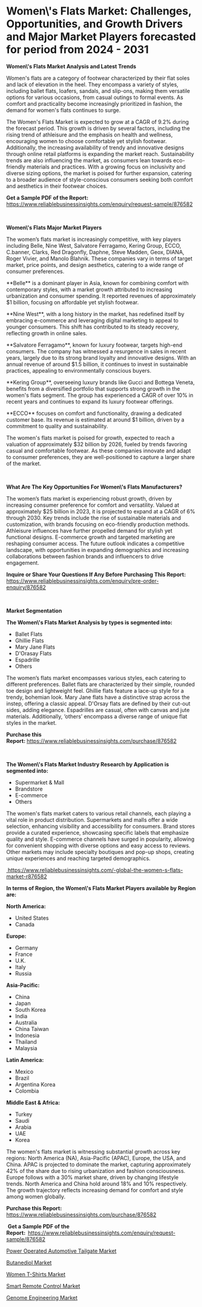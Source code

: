 <p><h1>Women\'s Flats Market: Challenges, Opportunities, and Growth Drivers and Major Market Players forecasted for period from 2024 - 2031</h1></p><p><strong>Women\'s Flats Market Analysis and Latest Trends</strong></p>
<p><p>Women's flats are a category of footwear characterized by their flat soles and lack of elevation in the heel. They encompass a variety of styles, including ballet flats, loafers, sandals, and slip-ons, making them versatile options for various occasions, from casual outings to formal events. As comfort and practicality become increasingly prioritized in fashion, the demand for women's flats continues to surge.</p><p>The Women's Flats Market is expected to grow at a CAGR of 9.2% during the forecast period. This growth is driven by several factors, including the rising trend of athleisure and the emphasis on health and wellness, encouraging women to choose comfortable yet stylish footwear. Additionally, the increasing availability of trendy and innovative designs through online retail platforms is expanding the market reach. Sustainability trends are also influencing the market, as consumers lean towards eco-friendly materials and practices. With a growing focus on inclusivity and diverse sizing options, the market is poised for further expansion, catering to a broader audience of style-conscious consumers seeking both comfort and aesthetics in their footwear choices.</p></p>
<p><strong>Get a Sample PDF of the Report:&nbsp;</strong> <a href="https://www.reliablebusinessinsights.com/enquiry/request-sample/876582">https://www.reliablebusinessinsights.com/enquiry/request-sample/876582</a></p>
<p>&nbsp;</p>
<p><strong>Women\'s Flats Major Market Players</strong></p>
<p><p>The women’s flats market is increasingly competitive, with key players including Belle, Nine West, Salvatore Ferragamo, Kering Group, ECCO, C.banner, Clarks, Red Dragonfly, Daphne, Steve Madden, Geox, DIANA, Roger Vivier, and Manolo Blahnik. These companies vary in terms of target market, price points, and design aesthetics, catering to a wide range of consumer preferences.</p><p>**Belle** is a dominant player in Asia, known for combining comfort with contemporary styles, with a market growth attributed to increasing urbanization and consumer spending. It reported revenues of approximately $1 billion, focusing on affordable yet stylish footwear.</p><p>**Nine West**, with a long history in the market, has redefined itself by embracing e-commerce and leveraging digital marketing to appeal to younger consumers. This shift has contributed to its steady recovery, reflecting growth in online sales.</p><p>**Salvatore Ferragamo**, known for luxury footwear, targets high-end consumers. The company has witnessed a resurgence in sales in recent years, largely due to its strong brand loyalty and innovative designs. With an annual revenue of around $1.5 billion, it continues to invest in sustainable practices, appealing to environmentally conscious buyers.</p><p>**Kering Group**, overseeing luxury brands like Gucci and Bottega Veneta, benefits from a diversified portfolio that supports strong growth in the women's flats segment. The group has experienced a CAGR of over 10% in recent years and continues to expand its luxury footwear offerings.</p><p>**ECCO** focuses on comfort and functionality, drawing a dedicated customer base. Its revenue is estimated at around $1 billion, driven by a commitment to quality and sustainability.</p><p>The women's flats market is poised for growth, expected to reach a valuation of approximately $32 billion by 2026, fueled by trends favoring casual and comfortable footwear. As these companies innovate and adapt to consumer preferences, they are well-positioned to capture a larger share of the market.</p></p>
<p>&nbsp;</p>
<p><strong>What Are The Key Opportunities For Women\'s Flats Manufacturers?</strong></p>
<p><p>The women’s flats market is experiencing robust growth, driven by increasing consumer preference for comfort and versatility. Valued at approximately $25 billion in 2023, it is projected to expand at a CAGR of 6% through 2030. Key trends include the rise of sustainable materials and customization, with brands focusing on eco-friendly production methods. Athleisure influences have further propelled demand for stylish yet functional designs. E-commerce growth and targeted marketing are reshaping consumer access. The future outlook indicates a competitive landscape, with opportunities in expanding demographics and increasing collaborations between fashion brands and influencers to drive engagement.</p></p>
<p><strong>Inquire or Share Your Questions If Any Before Purchasing This Report:</strong> <a href="https://www.reliablebusinessinsights.com/enquiry/pre-order-enquiry/876582">https://www.reliablebusinessinsights.com/enquiry/pre-order-enquiry/876582</a></p>
<p>&nbsp;</p>
<p><strong>Market Segmentation</strong></p>
<p><strong>The Women\'s Flats Market Analysis by types is segmented into:</strong></p>
<p><ul><li>Ballet Flats</li><li>Ghillie Flats</li><li>Mary Jane Flats</li><li>D'Orasay Flats</li><li>Espadrille</li><li>Others</li></ul></p>
<p><p>The women’s flats market encompasses various styles, each catering to different preferences. Ballet flats are characterized by their simple, rounded toe design and lightweight feel. Ghillie flats feature a lace-up style for a trendy, bohemian look. Mary Jane flats have a distinctive strap across the instep, offering a classic appeal. D'Orsay flats are defined by their cut-out sides, adding elegance. Espadrilles are casual, often with canvas and jute materials. Additionally, ‘others’ encompass a diverse range of unique flat styles in the market.</p></p>
<p><strong>Purchase this Report:&nbsp;</strong><a href="https://www.reliablebusinessinsights.com/purchase/876582">https://www.reliablebusinessinsights.com/purchase/876582</a></p>
<p>&nbsp;</p>
<p><strong>The Women\'s Flats Market Industry Research by Application is segmented into:</strong></p>
<p><ul><li>Supermarket & Mall</li><li>Brandstore</li><li>E-commerce</li><li>Others</li></ul></p>
<p><p>The women's flats market caters to various retail channels, each playing a vital role in product distribution. Supermarkets and malls offer a wide selection, enhancing visibility and accessibility for consumers. Brand stores provide a curated experience, showcasing specific labels that emphasize quality and style. E-commerce channels have surged in popularity, allowing for convenient shopping with diverse options and easy access to reviews. Other markets may include specialty boutiques and pop-up shops, creating unique experiences and reaching targeted demographics.</p></p>
<p><a href="https://www.reliablebusinessinsights.com/-global-the-women-s-flats-market-r876582">&nbsp;https://www.reliablebusinessinsights.com/-global-the-women-s-flats-market-r876582</a></p>
<p><strong>In terms of Region, the Women\'s Flats Market Players available by Region are:</strong></p>
<p>
    <p> <strong> North America: </strong>
        <ul>
            <li>United States</li>
            <li>Canada</li>
        </ul>
        </p> 
    <p> <strong> Europe: </strong>
        <ul>
            <li>Germany</li>
            <li>France</li>
            <li>U.K.</li>
            <li>Italy</li>
            <li>Russia</li>
        </ul>
        </p> 
    <p> <strong> Asia-Pacific: </strong>
        <ul>
            <li>China</li>
            <li>Japan</li>
            <li>South Korea</li>
            <li>India</li>
            <li>Australia</li>
            <li>China Taiwan</li>
            <li>Indonesia</li>
            <li>Thailand</li>
            <li>Malaysia</li>
        </ul>
        </p> 
    <p> <strong> Latin America: </strong>
        <ul>
            <li>Mexico</li>
            <li>Brazil</li>
            <li>Argentina Korea</li>
            <li>Colombia</li>
        </ul>
        </p> 
    <p> <strong> Middle East & Africa: </strong>
        <ul>
            <li>Turkey</li>
            <li>Saudi</li>
            <li>Arabia</li>
            <li>UAE</li>
            <li>Korea</li>
        </ul>
    </p>
    </p>
<p><p>The women's flats market is witnessing substantial growth across key regions: North America (NA), Asia-Pacific (APAC), Europe, the USA, and China. APAC is projected to dominate the market, capturing approximately 42% of the share due to rising urbanization and fashion consciousness. Europe follows with a 30% market share, driven by changing lifestyle trends. North America and China hold around 18% and 10% respectively. The growth trajectory reflects increasing demand for comfort and style among women globally.</p></p>
<p><strong>Purchase this Report: </strong><a href="https://www.reliablebusinessinsights.com/purchase/876582">https://www.reliablebusinessinsights.com/purchase/876582</a></p>
<p>&nbsp;<strong>Get a Sample PDF of the Report:&nbsp;&nbsp;</strong><a href="https://www.reliablebusinessinsights.com/enquiry/request-sample/876582">https://www.reliablebusinessinsights.com/enquiry/request-sample/876582</a></p>
<p><strong></strong></p>
<p><p><a href="https://medium.com/@karinaokon97/power-operated-automotive-tailgate-industry-analysis-report-its-market-size-share-trends-by-9985e4662079">Power Operated Automotive Tailgate Market</a></p><p><a href="https://issuu.com/reportprime-2/docs/butanediol-market-size-2030.pptx_f93281ed5e3cb3">Butanediol Market</a></p><p><a href="https://github.com/bmorecock/Market-Research-Report-List-5/blob/main/women-t-shirts-market.md">Women T-Shirts Market</a></p><p><a href="https://www.linkedin.com/pulse/smart-remote-control-market-strategic-insights-product-evolution-hah2c?trackingId=nAIGCjQETneErwRPxRrX7A%3D%3D">Smart Remote Control Market</a></p><p><a href="https://www.linkedin.com/pulse/genome-engineering-market-outlook-complete-industry-analysis-njece?trackingId=MVeZz2v9SZKGdUfvAc9Txg%3D%3D">Genome Engineering Market</a></p></p>